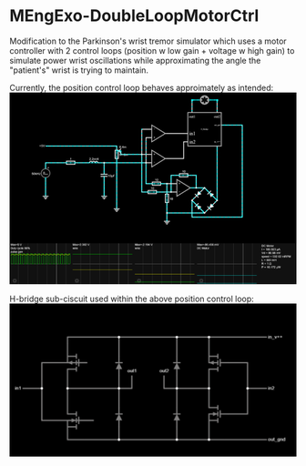 # MEngExo-DoubleLoopMotorCtrl
Modification to the Parkinson's wrist tremor simulator which uses a motor controller with 2 control loops (position w low gain + voltage w high gain) to simulate power wrist oscillations while approximating the angle the "patient's" wrist is trying to maintain.


Currently, the position control loop behaves approimately as intended:
![alt text](https://github.com/AsymmetricIris/MEngExo-DoubleLoopMotorCtrl/blob/master/img/pos_ctrl.png?raw=true)



H-bridge sub-ciscuit used within the above position control loop:
![alt text](https://github.com/AsymmetricIris/MEngExo-DoubleLoopMotorCtrl/blob/master/img/h_bridge.png?raw=true)